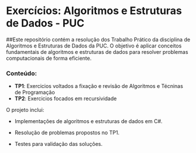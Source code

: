 # Exercícios: Algoritmos e Estruturas de Dados - PUC

##Este repositório contém a resolução dos Trabalho Prático da disciplina de Algoritmos e Estruturas de Dados da PUC. O objetivo é aplicar conceitos fundamentais de algoritmos e estruturas de dados para resolver problemas computacionais de forma eficiente.

### Conteúdo:
- **TP1**: Exercicios voltados a fixação e revisão de Algoritmos e Técninas de Programação
- **TP2**: Exercicios focados em recursividade

O projeto inclui:

- Implementações de algoritmos e estruturas de dados em C#.

- Resolução de problemas propostos no TP1.

- Testes para validação das soluções.
